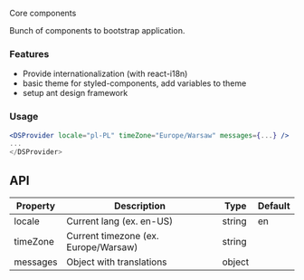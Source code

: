 Core components

Bunch of components to bootstrap application.

### Features

- Provide internationalization (with react-i18n)
- basic theme for styled-components, add variables to theme
- setup ant design framework

### Usage

```jsx harmony
<DSProvider locale="pl-PL" timeZone="Europe/Warsaw" messages={...} />
...
</DSProvider>
```

## API

| Property | Description                          | Type   | Default |
| -------- | ------------------------------------ | ------ | ------- |
| locale   | Current lang (ex. en-US)             | string | en      |
| timeZone | Current timezone (ex. Europe/Warsaw) | string |         |
| messages | Object with translations             | object |         |
